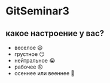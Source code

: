 # GitSeminar3

## какое настроение у вас?
* веселое :smiley:
* грустное :smirk:
* нейтральное :sob:
* рабочее  :angry:
* осеннее или вееннее :triumph:
